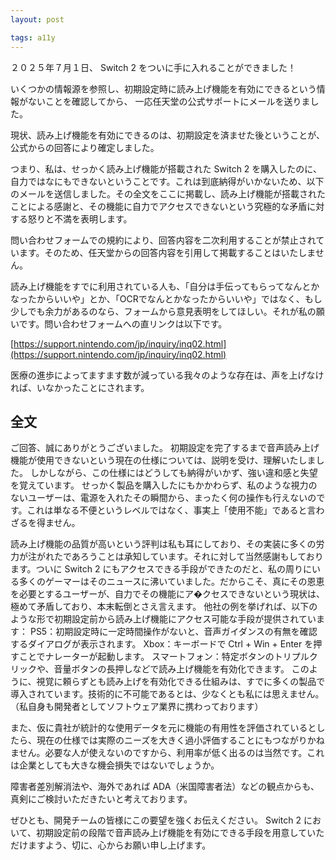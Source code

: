 ```yaml
---
layout: post

tags: a11y
---
```


２０２５年７月１日、 Switch 2 をついに手に入れることができました！

いくつかの情報源を参照し、初期設定時に読み上げ機能を有効にできるという情報がないことを確認してから、
一応任天堂の公式サポートにメールを送りました。

現状、読み上げ機能を有効にできるのは、初期設定を済ませた後ということが、公式からの回答により確定しました。

つまり、私は、せっかく読み上げ機能が搭載された Switch 2 を購入したのに、自力ではなにもできないということです。これは到底納得がいかないため、以下のメールを送信しました。その全文をここに掲載し、読み上げ機能が搭載されたことによる感謝と、その機能に自力でアクセスできないという究極的な矛盾に対する怒りと不満を表明します。

問い合わせフォームでの規約により、回答内容を二次利用することが禁止されています。そのため、任天堂からの回答内容を引用して掲載することはいたしません。

読み上げ機能をすでに利用されている人も、「自分は手伝ってもらってなんとかなったからいいや」とか、「OCRでなんとかなったからいいや」ではなく、もし少しでも余力があるのなら、フォームから意見表明をしてほしい。それが私の願いです。問い合わせフォームへの直リンクは以下です。

[https://support.nintendo.com/jp/inquiry/inq02.html](https://support.nintendo.com/jp/inquiry/inq02.html)

医療の進歩によってますます数が減っている我々のような存在は、声を上げなければ、いなかったことにされます。

## 全文

ご回答、誠にありがとうございました。
初期設定を完了するまで音声読み上げ機能が使用できないという現在の仕様については、説明を受け、理解いたしました。
しかしながら、この仕様にはどうしても納得がいかず、強い違和感と失望を覚えています。
せっかく製品を購入したにもかかわらず、私のような視力のないユーザーは、電源を入れたその瞬間から、まったく何の操作も行えないのです。これは単なる不便というレベルではなく、事実上「使用不能」であると言わざるを得ません。

読み上げ機能の品質が高いという評判は私も耳にしており、その実装に多くの労力が注がれたであろうことは承知しています。それに対して当然感謝もしております。ついに Switch 2 にもアクセスできる手段ができたのだと、私の周りにいる多くのゲーマーはそのニュースに沸いていました。だからこそ、真にその恩恵を必要とするユーザーが、自力でその機能にア�クセスできないという現状は、極めて矛盾しており、本末転倒とさえ言えます。
他社の例を挙げれば、以下のような形で初期設定前から読み上げ機能にアクセス可能な手段が提供されています：
PS5：初期設定時に一定時間操作がないと、音声ガイダンスの有無を確認するダイアログが表示されます。
Xbox：キーボードで Ctrl + Win + Enter を押すことでナレーターが起動します。
スマートフォン：特定ボタンのトリプルクリックや、音量ボタンの長押しなどで読み上げ機能を有効化できます。
このように、視覚に頼らずとも読み上げを有効化できる仕組みは、すでに多くの製品で導入されています。技術的に不可能であるとは、少なくとも私には思えません。（私自身も開発者としてソフトウェア業界に携わっております）

また、仮に貴社が統計的な使用データを元に機能の有用性を評価されているとしたら、現在の仕様では実際のニーズを大きく過小評価することにもつながりかねません。必要な人が使えないのですから、利用率が低く出るのは当然です。これは企業としても大きな機会損失ではないでしょうか。

障害者差別解消法や、海外であれば ADA（米国障害者法）などの観点からも、真剣にご検討いただきたいと考えております。

ぜひとも、開発チームの皆様にこの要望を強くお伝えください。
Switch 2 において、初期設定前の段階で音声読み上げ機能を有効にできる手段を用意していただけますよう、切に、心からお願い申し上げます。
